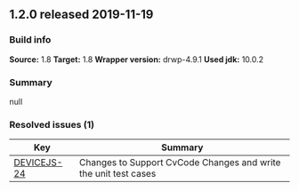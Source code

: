 ## 1.2.0 released 2019-11-19 
### Build info 
**Source:** 1.8 
**Target:** 1.8 
**Wrapper version:** drwp-4.9.1 
**Used jdk:** 10.0.2

### Summary 
null
### Resolved issues (1) 
|Key|Summary| 
|---|---|
|[DEVICEJS-24](https://jira.int.payments.worldline.com/browse/DEVICEJS-24)|Changes to Support CvCode Changes and write the unit test cases|

